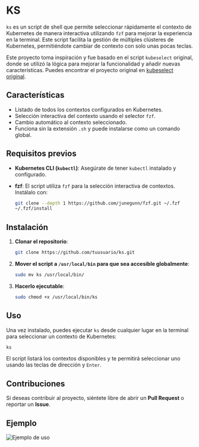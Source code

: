 
# KS

`ks` es un script de shell que permite seleccionar rápidamente el contexto de Kubernetes de manera interactiva utilizando `fzf` para mejorar la experiencia en la terminal. Este script facilita la gestión de múltiples clústeres de Kubernetes, permitiéndote cambiar de contexto con solo unas pocas teclas.

Este proyecto toma inspiración y fue basado en el script `kubeselect` original, donde se utilizó la lógica para mejorar la funcionalidad y añadir nuevas características. Puedes encontrar el proyecto original en [kubeselect original](https://github.com/jbn/kubeselect).

## Características

- Listado de todos los contextos configurados en Kubernetes.
- Selección interactiva del contexto usando el selector `fzf`.
- Cambio automático al contexto seleccionado.
- Funciona sin la extensión `.sh` y puede instalarse como un comando global.

## Requisitos previos

- **Kubernetes CLI (`kubectl`)**: Asegúrate de tener `kubectl` instalado y configurado.
- **fzf**: El script utiliza `fzf` para la selección interactiva de contextos. Instálalo con:

  ```bash
  git clone --depth 1 https://github.com/junegunn/fzf.git ~/.fzf
  ~/.fzf/install
  ```

## Instalación

1. **Clonar el repositorio**:

    ```bash
    git clone https://github.com/tuusuario/ks.git
    ```

2. **Mover el script a `/usr/local/bin` para que sea accesible globalmente**:

    ```bash
    sudo mv ks /usr/local/bin/
    ```

3. **Hacerlo ejecutable**:

    ```bash
    sudo chmod +x /usr/local/bin/ks
    ```

## Uso

Una vez instalado, puedes ejecutar `ks` desde cualquier lugar en la terminal para seleccionar un contexto de Kubernetes:

```bash
ks
```

El script listará los contextos disponibles y te permitirá seleccionar uno usando las teclas de dirección y `Enter`.

## Contribuciones

Si deseas contribuir al proyecto, siéntete libre de abrir un **Pull Request** o reportar un **Issue**.

## Ejemplo
![Ejemplo de uso](https://i.giphy.com/media/v1.Y2lkPTc5MGI3NjExNGpjbzM2Y3JqbGZjYnhnemkwcjdxdHpxcWpyNTNoMDBhZnp0NDM3ayZlcD12MV9pbnRlcm5hbF9naWZfYnlfaWQmY3Q9Zw/tl3TdCzdKIXfmG5qQ8/giphy.gif)